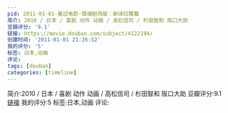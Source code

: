 ```yaml
---
pid: 2011-01-01-看过电影-银魂剧场版：新译红樱篇
简介: 2010 / 日本 / 喜剧 动作 动画 / 高松信司 / 杉田智和 阪口大助
豆瓣评分: '9.1'
链接: https://movie.douban.com/subject/4122194/
创建时间: '2011-01-01 21:26:52'
我的评分: '5'
标签: 日本,动画
评论:
tags: [douban]
categories: [timeline]
---
```

简介:2010 / 日本 / 喜剧 动作 动画 / 高松信司 / 杉田智和 阪口大助
豆瓣评分:9.1
[链接](https://movie.douban.com/subject/4122194/)
我的评分:5
标签:日本,动画
评论:
